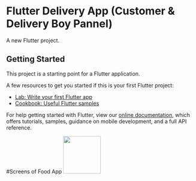 
# Flutter Delivery App (Customer & Delivery Boy Pannel) 
A new Flutter project.

## Getting Started

This project is a starting point for a Flutter application.

A few resources to get you started if this is your first Flutter project:

- [Lab: Write your first Flutter app](https://flutter.dev/docs/get-started/codelab)
- [Cookbook: Useful Flutter samples](https://flutter.dev/docs/cookbook)

For help getting started with Flutter, view our
[online documentation](https://flutter.dev/docs), which offers tutorials,
samples, guidance on mobile development, and a full API reference.

#Screens of Food App
<img src="https://user-images.githubusercontent.com/56240820/96360972-32ebf800-113b-11eb-8fd1-43601063ea1b.jpg" height=100 width=100/>

